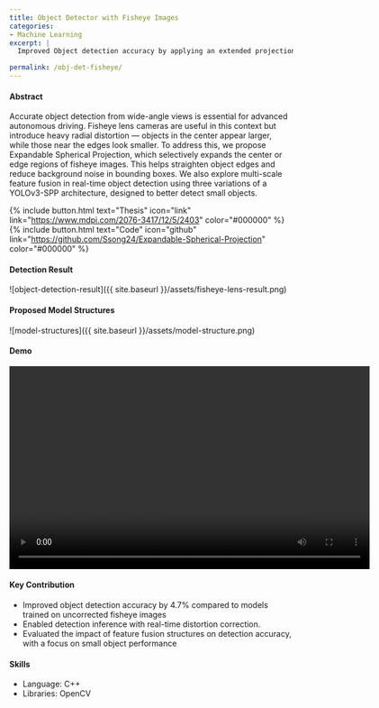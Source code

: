 ```yaml
---
title: Object Detector with Fisheye Images
categories:
- Machine Learning 
excerpt: |
  Improved Object detection accuracy by applying an extended projection method based on spherical projection for fisheye lenses, incorporating an expansion coefficient to interpolate pixel values of distorted objects

permalink: /obj-det-fisheye/
---
```




#### Abstract
Accurate object detection from wide-angle views is essential for advanced autonomous driving. Fisheye lens cameras are useful in this context but introduce heavy radial distortion — objects in the center appear larger, while those near the edges look smaller.
To address this, we propose Expandable Spherical Projection, which selectively expands the center or edge regions of fisheye images. This helps straighten object edges and reduce background noise in bounding boxes.
We also explore multi-scale feature fusion in real-time object detection using three variations of a YOLOv3-SPP architecture, designed to better detect small objects.

{% include button.html text="Thesis" icon="link" link="https://www.mdpi.com/2076-3417/12/5/2403" color="#000000" %}  {% include button.html text="Code" icon="github" link="https://github.com/Ssong24/Expandable-Spherical-Projection" color="#000000" %} 


#### Detection Result
![object-detection-result]({{ site.baseurl }}/assets/fisheye-lens-result.png)


#### Proposed Model Structures
![model-structures]({{ site.baseurl }}/assets/model-structure.png)


####  Demo

<video width="640" height="360" controls>
  <source src="/assets/videos/media1.mp4" type="video/mp4">
  Your browser does not support the video tag.
</video>



#### Key Contribution
- Improved object detection accuracy by 4.7% compared to models trained on uncorrected fisheye images
- Enabled detection inference with real-time distortion correction.
- Evaluated the impact of feature fusion structures on detection accuracy, with a focus on small object performance


#### Skills
- Language: C++
- Libraries: OpenCV



